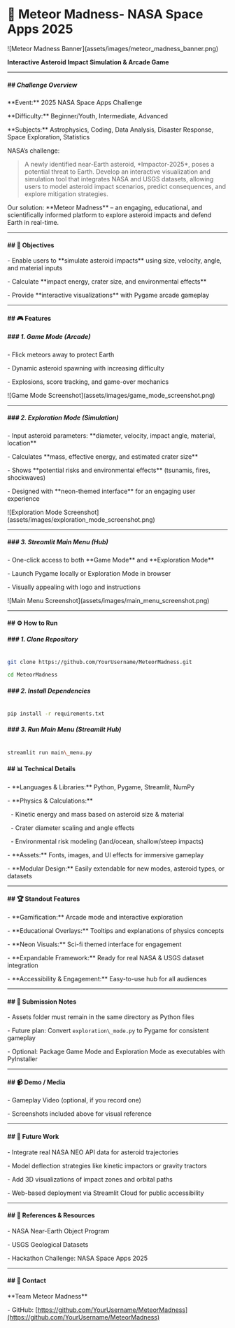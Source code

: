 # **🌌 Meteor Madness- NASA Space Apps 2025** 



!\[Meteor Madness Banner](assets/images/meteor\_madness\_banner.png)



**Interactive Asteroid Impact Simulation \& Arcade Game**



---



##### **## Challenge Overview**



\*\*Event:\*\* 2025 NASA Space Apps Challenge  



\*\*Difficulty:\*\* Beginner/Youth, Intermediate, Advanced  



\*\*Subjects:\*\* Astrophysics, Coding, Data Analysis, Disaster Response, Space Exploration, Statistics  



NASA’s challenge:  

> A newly identified near-Earth asteroid, \*Impactor-2025\*, poses a potential threat to Earth. Develop an interactive visualization and simulation tool that integrates NASA and USGS datasets, allowing users to model asteroid impact scenarios, predict consequences, and explore mitigation strategies.



Our solution: \*\*Meteor Madness\*\* – an engaging, educational, and scientifically informed platform to explore asteroid impacts and defend Earth in real-time.



---



#### \## 🎯 Objectives



\- Enable users to \*\*simulate asteroid impacts\*\* using size, velocity, angle, and material inputs  



\- Calculate \*\*impact energy, crater size, and environmental effects\*\*  



\- Provide \*\*interactive visualizations\*\* with Pygame arcade gameplay




---



#### \## 🎮 Features



##### \### 1. Game Mode (Arcade)



\- Flick meteors away to protect Earth  



\- Dynamic asteroid spawning with increasing difficulty  



\- Explosions, score tracking, and game-over mechanics  



!\[Game Mode Screenshot](assets/images/game\_mode\_screenshot.png)



---



##### \### 2. Exploration Mode (Simulation)



\- Input asteroid parameters: \*\*diameter, velocity, impact angle, material, location\*\*  



\- Calculates \*\*mass, effective energy, and estimated crater size\*\*  



\- Shows \*\*potential risks and environmental effects\*\* (tsunamis, fires, shockwaves)  



\- Designed with \*\*neon-themed interface\*\* for an engaging user experience  



!\[Exploration Mode Screenshot](assets/images/exploration\_mode\_screenshot.png)



---



##### \### 3. Streamlit Main Menu (Hub)



\- One-click access to both \*\*Game Mode\*\* and \*\*Exploration Mode\*\*  



\- Launch Pygame locally or Exploration Mode in browser  



\- Visually appealing with logo and instructions  



!\[Main Menu Screenshot](assets/images/main\_menu\_screenshot.png)



---



#### \## ⚙️ How to Run



##### \### 1. Clone Repository

```bash

git clone https://github.com/YourUsername/MeteorMadness.git

cd MeteorMadness

```



##### \### 2. Install Dependencies



```bash

pip install -r requirements.txt

```



##### \### 3. Run Main Menu (Streamlit Hub)



```bash

streamlit run main\_menu.py

```







#### \## 📊 Technical Details



\- \*\*Languages \& Libraries:\*\* Python, Pygame, Streamlit, NumPy  





\- \*\*Physics \& Calculations:\*\*



&nbsp; - Kinetic energy and mass based on asteroid size \& material  



&nbsp; - Crater diameter scaling and angle effects  



&nbsp; - Environmental risk modeling (land/ocean, shallow/steep impacts)  





\- \*\*Assets:\*\* Fonts, images, and UI effects for immersive gameplay  



\- \*\*Modular Design:\*\* Easily extendable for new modes, asteroid types, or datasets  





---

#### 

#### \## 🏆 Standout Features



\- \*\*Gamification:\*\* Arcade mode and interactive exploration  

\- \*\*Educational Overlays:\*\* Tooltips and explanations of physics concepts  

\- \*\*Neon Visuals:\*\* Sci-fi themed interface for engagement  

\- \*\*Expandable Framework:\*\* Ready for real NASA \& USGS dataset integration  

\- \*\*Accessibility \& Engagement:\*\* Easy-to-use hub for all audiences  



---



#### \## 📂 Submission Notes



\- Assets folder must remain in the same directory as Python files  

\- Future plan: Convert `exploration\_mode.py` to Pygame for consistent gameplay  

\- Optional: Package Game Mode and Exploration Mode as executables with PyInstaller  



---



#### \## 📹 Demo / Media



\- Gameplay Video (optional, if you record one)  

\- Screenshots included above for visual reference  



---



#### \## 🔮 Future Work



\- Integrate real NASA NEO API data for asteroid trajectories  

\- Model deflection strategies like kinetic impactors or gravity tractors  

\- Add 3D visualizations of impact zones and orbital paths  

\- Web-based deployment via Streamlit Cloud for public accessibility  



---



#### \## 📝 References \& Resources



\- NASA Near-Earth Object Program  

\- USGS Geological Datasets  

\- Hackathon Challenge: NASA Space Apps 2025  



---



#### \## 📧 Contact



\*\*Team Meteor Madness\*\*  

\- GitHub: \[https://github.com/YourUsername/MeteorMadness](https://github.com/YourUsername/MeteorMadness)  





